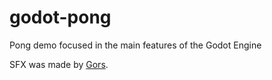 # godot-pong

Pong demo focused in the main features of the Godot Engine


SFX was made by [Gors](https://gors.bandcamp.com/).
